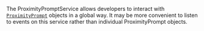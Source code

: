 The ProximityPromptService allows developers to interact with
[`ProximityPrompt`](https://create.roblox.com/docs/reference/engine/classes/ProximityPrompt) objects in a global way. It may be more convenient to
listen to events on this service rather than individual ProximityPrompt
objects.
